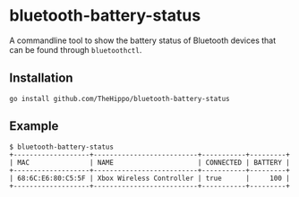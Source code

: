 # bluetooth-battery-status

A commandline tool to show the battery status of Bluetooth devices that can be found through `bluetoothctl`.

## Installation

    go install github.com/TheHippo/bluetooth-battery-status

## Example

    $ bluetooth-battery-status
    +-------------------+--------------------------+-----------+---------+
    | MAC               | NAME                     | CONNECTED | BATTERY |
    +-------------------+--------------------------+-----------+---------+
    | 68:6C:E6:80:C5:5F | Xbox Wireless Controller | true      |     100 |
    +-------------------+--------------------------+-----------+---------+